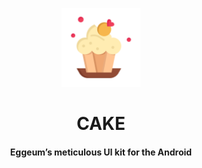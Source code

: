 <p align="center">
  <img src="art/cake.svg" width="25%" alt="cake-logo" />
</p>
<h1 align="center">CAKE</h1>
<h4 align="center">Eggeum’s meticulous UI kit for the Android</h4>
